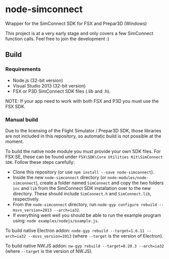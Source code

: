 # node-simconnect
Wrapper for the SimConnect SDK for FSX and Prepar3D (Windows)

This project is at a very early stage and only covers a few SimConnect function calls. Feel free to join the development :)

## Build
### Requirements
* Node.js (32-bit version)
* Visual Studio 2013 (32-bit version)
* FSX or P3D SimConnect SDK files (.lib and .h). 

NOTE: If your app need to work with both FSX and P3D you must use the FSX SDK.

### Manual build
Due to the licensing of the Flight Simulator / Prepar3D SDK, those libraries are not included in this repository, so automatic build is not possible at the moment. 

To build the native node module you must provide your own SDK files. For FSX:SE, these can be found under `FSX\SDK\Core Utilities Kit\SimConnect SDK`. Follow these steps carefully:

* Clone this repository (or use `npm install --save node-simconnect`).
* Inside the new `node-simconnect` directory (or `node-modules/node-simconnect`), create a folder named `SimConnect` and copy the two folders `inc` and `lib` from the SimConnect SDK installation over to the new directory. These should include `SimConnect.h` and `SimConnect.lib`, respectively.
* From the `node-simconnect` directory, run `node-gyp configure rebuild --msvs_version=2013 --arch=ia32`.
* If everything went well you should be able to run the example program using: `node examples/nodejs/example.js`.


To build native Electron addon:
`node-gyp rebuild --target=1.6.11 --arch=ia32 --msvs_version=2013` (where `--target` is the version of Electron).

To build native NW.JS addon:
`nw-gyp rebuild --target=0.20.3 --arch=ia32` (where `--target` is the version of NW.JS).
